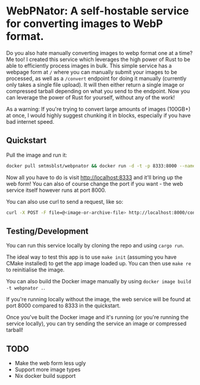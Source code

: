 # WebPNator: A self-hostable service for converting images to WebP format.
Do you also hate manually converting images to webp format one at a time? Me too! I created this service which leverages the high power of Rust to be able to efficiently process images in bulk. This simple service has a webpage form at `/` where you can manually submit your images to be processed, as well as a `/convert` endpoint for doing it manually (currently only takes a single file upload). It will then either return a single image or compressed tarball depending on what you send to the endpoint. Now you can leverage the power of Rust for yourself, without any of the work! 

As a warning: If you're trying to convert large amounts of images (100GB+) at once, I would highly suggest chunking it in blocks, especially if you have bad internet speed. 

## Quickstart
Pull the image and run it:
```bash
docker pull smtmsblst/webpnator && docker run -d -t -p 8333:8000 --name webpnator smtmsblst/webpnator
```

Now all you have to do is visit [http://localhost:8333](http://localhost:8333) and it'll bring up the web form! You can also of course change the port if you want - the web service itself however runs at port 8000.

You can also use curl to send a request, like so:

```bash
curl -X POST -F file=@<image-or-archive-file> http://localhost:8000/convert
```

## Testing/Development
You can run this service locally by cloning the repo and using `cargo run`. 

The ideal way to test this app is to use `make init` (assuming you have CMake installed) to get the app image loaded up. You can then use `make re` to reinitialise the image. 

You can also build the Docker image manually by using `docker image build -t webpnator .`.

If you're running locally without the image, the web service will be found at port 8000 compared to 8333 in the quickstart.

Once you've built the Docker image and it's running (or you're running the service locally), you can try sending the service an image or compressed tarball!


## TODO
- Make the web form less ugly
- Support more image types
- Nix docker build support
